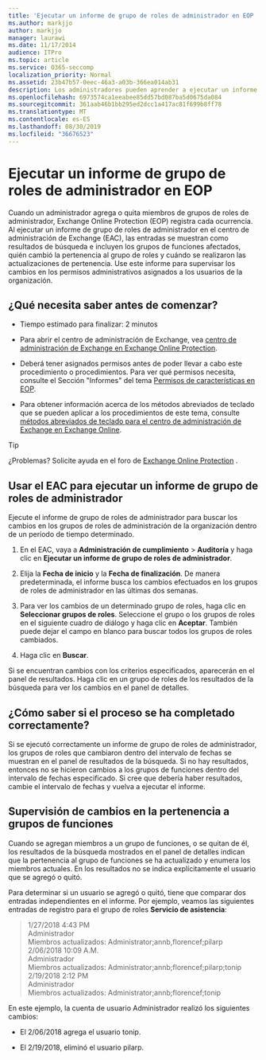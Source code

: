 ```yaml
---
title: 'Ejecutar un informe de grupo de roles de administrador en EOP '
ms.author: markjjo
author: markjjo
manager: laurawi
ms.date: 11/17/2014
audience: ITPro
ms.topic: article
ms.service: O365-seccomp
localization_priority: Normal
ms.assetid: 23b47b57-0eec-46a3-a03b-366ea014ab31
description: Los administradores pueden aprender a ejecutar un informe de grupo de roles de administrador en Exchange Online Protection (EOP). Este informe registra cuando un administrador agrega o quita miembros de grupos de roles de administrador, Microsoft Exchange Online Protection (EOP) registra cada ocurrencia.
ms.openlocfilehash: 6973574ca1eeabee85dd57bd087ba5d0675da084
ms.sourcegitcommit: 361aab46b1bb295ed2dcc1a417ac81f699b8ff78
ms.translationtype: MT
ms.contentlocale: es-ES
ms.lasthandoff: 08/30/2019
ms.locfileid: "36676523"
---
```

# <a name="run-an-administrator-role-group-report-in-eop"></a>Ejecutar un informe de grupo de roles de administrador en EOP

 Cuando un administrador agrega o quita miembros de grupos de roles de administrador, Exchange Online Protection (EOP) registra cada ocurrencia. Al ejecutar un informe de grupo de roles de administrador en el centro de administración de Exchange (EAC), las entradas se muestran como resultados de búsqueda e incluyen los grupos de funciones afectados, quién cambió la pertenencia al grupo de roles y cuándo se realizaron las actualizaciones de pertenencia. Use este informe para supervisar los cambios en los permisos administrativos asignados a los usuarios de la organización.
  
## <a name="what-do-you-need-to-know-before-you-begin"></a>¿Qué necesita saber antes de comenzar?

- Tiempo estimado para finalizar: 2 minutos

- Para abrir el centro de administración de Exchange, vea [centro de administración de Exchange en Exchange Online Protection](../exchange-admin-center-in-exchange-online-protection-eop.md).

- Deberá tener asignados permisos antes de poder llevar a cabo este procedimiento o procedimientos. Para ver qué permisos necesita, consulte el Sección "Informes" del tema [Permisos de características en EOP](feature-permissions-in-eop.md).

- Para obtener información acerca de los métodos abreviados de teclado que se pueden aplicar a los procedimientos de este tema, consulte [métodos abreviados de teclado para el centro de administración de Exchange en Exchange Online](https://docs.microsoft.com/Exchange/accessibility/keyboard-shortcuts-in-admin-center).

> [!TIP]
> ¿Problemas? Solicite ayuda en el foro de [Exchange Online Protection](https://go.microsoft.com/fwlink/p/?linkId=285351) .
  
## <a name="use-the-eac-to-run-an-administrator-role-group-report"></a>Usar el EAC para ejecutar un informe de grupo de roles de administrador

Ejecute el informe de grupo de roles de administrador para buscar los cambios en los grupos de roles de administración de la organización dentro de un período de tiempo determinado.
  
1. En el EAC, vaya a **Administración de cumplimiento** \> **Auditoría** y haga clic en **Ejecutar un informe de grupo de roles de administrador**.

2. Elija la **Fecha de inicio** y la **Fecha de finalización**. De manera predeterminada, el informe busca los cambios efectuados en los grupos de roles de administrador en las últimas dos semanas.

3. Para ver los cambios de un determinado grupo de roles, haga clic en **Seleccionar grupos de roles**. Seleccione el grupo o los grupos de roles en el siguiente cuadro de diálogo y haga clic en **Aceptar**. También puede dejar el campo en blanco para buscar todos los grupos de roles cambiados.

4. Haga clic en **Buscar**.

Si se encuentran cambios con los criterios especificados, aparecerán en el panel de resultados. Haga clic en un grupo de roles de los resultados de la búsqueda para ver los cambios en el panel de detalles.
  
## <a name="how-do-you-know-this-worked"></a>¿Cómo saber si el proceso se ha completado correctamente?

Si se ejecutó correctamente un informe de grupo de roles de administrador, los grupos de roles que cambiaron dentro del intervalo de fechas se muestran en el panel de resultados de la búsqueda. Si no hay resultados, entonces no se hicieron cambios a los grupos de funciones dentro del intervalo de fechas especificado. Si cree que debería haber resultados, cambie el intervalo de fechas y vuelva a ejecutar el informe.
  
## <a name="monitor-changes-to-role-group-membership"></a>Supervisión de cambios en la pertenencia a grupos de funciones

Cuando se agregan miembros a un grupo de funciones, o se quitan de él, los resultados de la búsqueda mostrados en el panel de detalles indican que la pertenencia al grupo de funciones se ha actualizado y enumera los miembros actuales. En los resultados no se indica explícitamente el usuario que se agregó o quitó.
  
Para determinar si un usuario se agregó o quitó, tiene que comparar dos entradas independientes en el informe. Por ejemplo, veamos las siguientes entradas de registro para el grupo de roles **Servicio de asistencia**:
  
> 1/27/2018 4:43 PM <br> Administrador <br> Miembros actualizados: Administrator;annb,florencef;pilarp <br> 2/06/2018 10:09 A.M. <br> Administrador <br> Miembros actualizados: Administrator;annb;florencef;pilarp;tonip <br> 2/19/2018 2:12 PM <br> Administrador <br> Miembros actualizados: Administrator;annb;florencef;tonip

En este ejemplo, la cuenta de usuario Administrador realizó los siguientes cambios:
  
- El 2/06/2018 agrega el usuario tonip.

- El 2/19/2018, eliminó el usuario pilarp.
